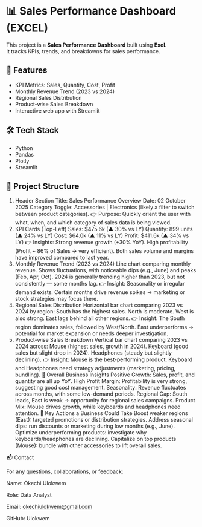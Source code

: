 # 📊 Sales Performance Dashboard (EXCEL)

This project is a **Sales Performance Dashboard** built using **Exel**.  
It tracks KPIs, trends, and breakdowns for sales performance.

## 🚀 Features
- KPI Metrics: Sales, Quantity, Cost, Profit  
- Monthly Revenue Trend (2023 vs 2024)  
- Regional Sales Distribution  
- Product-wise Sales Breakdown  
- Interactive web app with Streamlit  

## 🛠 Tech Stack
- Python  
- Pandas  
- Plotly  
- Streamlit  

## 📂 Project Structure

1. Header Section
Title: Sales Performance Overview
Date: 02 October 2025
Category Toggle: Accessories | Electronics (likely a filter to switch between product categories).
👉 Purpose: Quickly orient the user with what, when, and which category of sales data is being viewed.
2. KPI Cards (Top-Left)
Sales: $475.6k (▲ 30% vs LY)
Quantity: 899 units (▲ 24% vs LY)
Cost: $64.0k (▲ 11% vs LY)
Profit: $411.6k (▲ 34% vs LY)
👉 Insights:
Strong revenue growth (+30% YoY).
High profitability (Profit ~ 86% of Sales → very efficient).
Both sales volume and margins have improved compared to last year.
3. Monthly Revenue Trend (2023 vs 2024)
Line chart comparing monthly revenue.
Shows fluctuations, with noticeable dips (e.g., June) and peaks (Feb, Apr, Oct).
2024 is generally trending higher than 2023, but not consistently — some months lag.
👉 Insight: Seasonality or irregular demand exists. Certain months drive revenue spikes → marketing or stock strategies may focus there.
4. Regional Sales Distribution
Horizontal bar chart comparing 2023 vs 2024 by region:
South has the highest sales.
North is moderate.
West is also strong.
East lags behind all other regions.
👉 Insight:
The South region dominates sales, followed by West/North.
East underperforms → potential for market expansion or needs deeper investigation.
5. Product-wise Sales Breakdown
Vertical bar chart comparing 2023 vs 2024 across:
Mouse (highest sales, growth in 2024).
Keyboard (good sales but slight drop in 2024).
Headphones (steady but slightly declining).
👉 Insight:
Mouse is the best-performing product.
Keyboard and Headphones need strategy adjustments (marketing, pricing, bundling).
🧠 Overall Business Insights
Positive Growth: Sales, profit, and quantity are all up YoY.
High Profit Margin: Profitability is very strong, suggesting good cost management.
Seasonality: Revenue fluctuates across months, with some low-demand periods.
Regional Gap: South leads, East is weak → opportunity for regional sales campaigns.
Product Mix: Mouse drives growth, while keyboards and headphones need attention.
📌 Key Actions a Business Could Take
Boost weaker regions (East): targeted promotions or distribution strategies.
Address seasonal dips: run discounts or marketing during low months (e.g., June).
Optimize underperforming products: investigate why keyboards/headphones are declining.
Capitalize on top products (Mouse): bundle with other accessories to lift overall sales.

📬 Contact

For any questions, collaborations, or feedback:

Name: Okechi Ulokwem

Role: Data Analyst

Email: okechiulokwem@gmail.com

GitHub: Ulokwem
